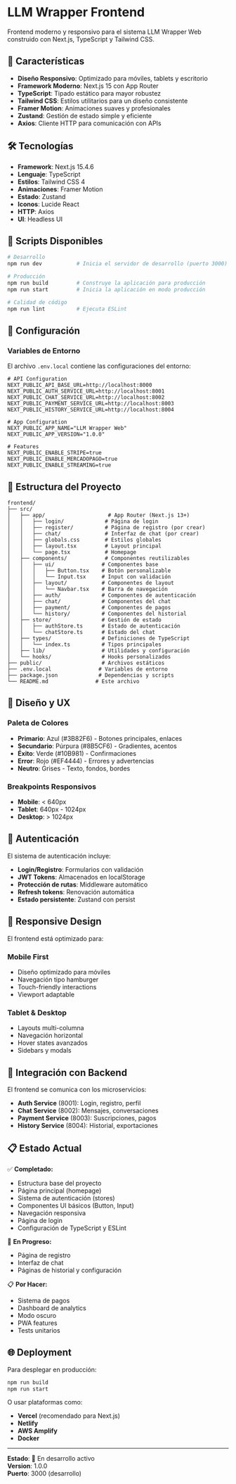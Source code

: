# LLM Wrapper Frontend

Frontend moderno y responsivo para el sistema LLM Wrapper Web construido con Next.js, TypeScript y Tailwind CSS.

## 🚀 Características

- **Diseño Responsivo**: Optimizado para móviles, tablets y escritorio
- **Framework Moderno**: Next.js 15 con App Router
- **TypeScript**: Tipado estático para mayor robustez
- **Tailwind CSS**: Estilos utilitarios para un diseño consistente
- **Framer Motion**: Animaciones suaves y profesionales
- **Zustand**: Gestión de estado simple y eficiente
- **Axios**: Cliente HTTP para comunicación con APIs

## 🛠️ Tecnologías

- **Framework**: Next.js 15.4.6
- **Lenguaje**: TypeScript
- **Estilos**: Tailwind CSS 4
- **Animaciones**: Framer Motion
- **Estado**: Zustand
- **Iconos**: Lucide React
- **HTTP**: Axios
- **UI**: Headless UI

## 🚦 Scripts Disponibles

```bash
# Desarrollo
npm run dev           # Inicia el servidor de desarrollo (puerto 3000)

# Producción
npm run build         # Construye la aplicación para producción
npm run start         # Inicia la aplicación en modo producción

# Calidad de código
npm run lint          # Ejecuta ESLint
```

## 🔧 Configuración

### Variables de Entorno

El archivo `.env.local` contiene las configuraciones del entorno:

```env
# API Configuration
NEXT_PUBLIC_API_BASE_URL=http://localhost:8000
NEXT_PUBLIC_AUTH_SERVICE_URL=http://localhost:8001
NEXT_PUBLIC_CHAT_SERVICE_URL=http://localhost:8002
NEXT_PUBLIC_PAYMENT_SERVICE_URL=http://localhost:8003
NEXT_PUBLIC_HISTORY_SERVICE_URL=http://localhost:8004

# App Configuration
NEXT_PUBLIC_APP_NAME="LLM Wrapper Web"
NEXT_PUBLIC_APP_VERSION="1.0.0"

# Features
NEXT_PUBLIC_ENABLE_STRIPE=true
NEXT_PUBLIC_ENABLE_MERCADOPAGO=true
NEXT_PUBLIC_ENABLE_STREAMING=true
```

## 📁 Estructura del Proyecto

```
frontend/
├── src/
│   ├── app/                    # App Router (Next.js 13+)
│   │   ├── login/             # Página de login
│   │   ├── register/          # Página de registro (por crear)
│   │   ├── chat/              # Interfaz de chat (por crear)
│   │   ├── globals.css        # Estilos globales
│   │   ├── layout.tsx         # Layout principal
│   │   └── page.tsx           # Homepage
│   ├── components/            # Componentes reutilizables
│   │   ├── ui/               # Componentes base
│   │   │   ├── Button.tsx    # Botón personalizable
│   │   │   └── Input.tsx     # Input con validación
│   │   ├── layout/           # Componentes de layout
│   │   │   └── Navbar.tsx    # Barra de navegación
│   │   ├── auth/             # Componentes de autenticación
│   │   ├── chat/             # Componentes del chat
│   │   ├── payment/          # Componentes de pagos
│   │   └── history/          # Componentes del historial
│   ├── store/                # Gestión de estado
│   │   ├── authStore.ts      # Estado de autenticación
│   │   └── chatStore.ts      # Estado del chat
│   ├── types/                # Definiciones de TypeScript
│   │   └── index.ts          # Tipos principales
│   ├── lib/                  # Utilidades y configuración
│   └── hooks/                # Hooks personalizados
├── public/                   # Archivos estáticos
├── .env.local               # Variables de entorno
├── package.json             # Dependencias y scripts
└── README.md               # Este archivo
```

## 🎨 Diseño y UX

### Paleta de Colores
- **Primario**: Azul (#3B82F6) - Botones principales, enlaces
- **Secundario**: Púrpura (#8B5CF6) - Gradientes, acentos
- **Éxito**: Verde (#10B981) - Confirmaciones
- **Error**: Rojo (#EF4444) - Errores y advertencias
- **Neutro**: Grises - Texto, fondos, bordes

### Breakpoints Responsivos
- **Mobile**: < 640px
- **Tablet**: 640px - 1024px  
- **Desktop**: > 1024px

## 🔐 Autenticación

El sistema de autenticación incluye:

- **Login/Registro**: Formularios con validación
- **JWT Tokens**: Almacenados en localStorage
- **Protección de rutas**: Middleware automático
- **Refresh tokens**: Renovación automática
- **Estado persistente**: Zustand con persist

## 📱 Responsive Design

El frontend está optimizado para:

### Mobile First
- Diseño optimizado para móviles
- Navegación tipo hamburger
- Touch-friendly interactions
- Viewport adaptable

### Tablet & Desktop
- Layouts multi-columna
- Navegación horizontal
- Hover states avanzados
- Sidebars y modals

## 🔗 Integración con Backend

El frontend se comunica con los microservicios:

- **Auth Service** (8001): Login, registro, perfil
- **Chat Service** (8002): Mensajes, conversaciones
- **Payment Service** (8003): Suscripciones, pagos
- **History Service** (8004): Historial, exportaciones

## 📋 Estado Actual

✅ **Completado:**
- Estructura base del proyecto
- Página principal (homepage)
- Sistema de autenticación (stores)
- Componentes UI básicos (Button, Input)
- Navegación responsiva
- Página de login
- Configuración de TypeScript y ESLint

🔄 **En Progreso:**
- Página de registro
- Interfaz de chat
- Páginas de historial y configuración

📋 **Por Hacer:**
- Sistema de pagos
- Dashboard de analytics
- Modo oscuro
- PWA features
- Tests unitarios

## 🌐 Deployment

Para desplegar en producción:

```bash
npm run build
npm run start
```

O usar plataformas como:
- **Vercel** (recomendado para Next.js)
- **Netlify**
- **AWS Amplify**
- **Docker**

---

**Estado**: 🔄 En desarrollo activo  
**Version**: 1.0.0  
**Puerto**: 3000 (desarrollo)
